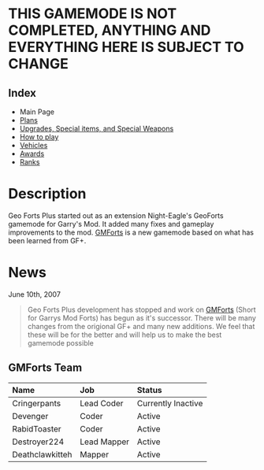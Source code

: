 # THIS GAMEMODE IS NOT COMPLETED, ANYTHING AND EVERYTHING HERE IS SUBJECT TO CHANGE #

## Index ##
  * Main Page
  * [Plans](plans.md)
  * [Upgrades, Special items, and Special Weapons](Specials.md)
  * [How to play](Gameplay.md)
  * [Vehicles](Vehicles.md)
  * [Awards](Awards.md)
  * [Ranks](Ranks.md)

# Description #
Geo Forts Plus started out as an extension Night-Eagle's GeoForts gamemode for Garry's Mod. It added many fixes and gameplay improvements to the mod. [GMForts](GMForts.md) is a new gamemode based on what has been learned from GF+.

# News #
June 10th, 2007
> Geo Forts Plus development has stopped and work on [GMForts](GMForts.md) (Short for Garrys Mod Forts) has begun as it's successor. There will be many changes from the origional GF+ and many new additions. We feel that these will be for the better and will help us to make the best gamemode possible

## GMForts Team ##
|Name|Job|Status|
|:---|:--|:-----|
|Cringerpants|Lead Coder|Currently Inactive|
|Devenger|Coder|Active|
|RabidToaster|Coder|Active|
|Destroyer224|Lead Mapper|Active|
|Deathclawkitteh|Mapper|Active|
